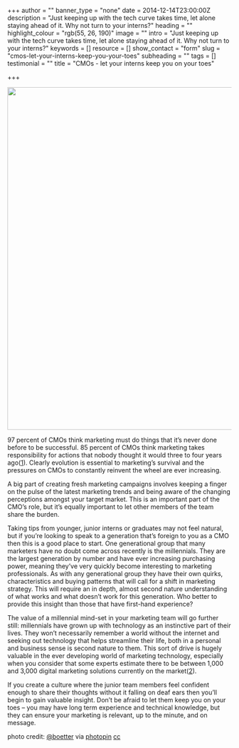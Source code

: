 +++
author = ""
banner_type = "none"
date = 2014-12-14T23:00:00Z
description = "Just keeping up with the tech curve takes time, let alone staying ahead of it. Why not turn to your interns?"
heading = ""
highlight_colour = "rgb(55, 26, 190)"
image = ""
intro = "Just keeping up with the tech curve takes time, let alone staying ahead of it. Why not turn to your interns?"
keywords = []
resource = []
show_contact = "form"
slug = "cmos-let-your-interns-keep-you-your-toes"
subheading = ""
tags = []
testimonial = ""
title = "CMOs - let your interns keep you on your toes"

+++
<p><strong><img style="display: block; margin-left: auto; margin-right: auto;" src="https://crmtdigital.com/sites/default/files/large_49915119_0.jpg" alt="" width="1024" height="768"></strong></p>

97 percent of CMOs think marketing must do things that it’s never done before to be successful. 85 percent of CMOs think marketing takes responsibility for actions that nobody thought it would three to four years ago([1](https://solutions.forrester.com/bma-survey-findings-ramos)). Clearly evolution is essential to marketing’s survival and the pressures on CMOs to constantly reinvent the wheel are ever increasing.

A big part of creating fresh marketing campaigns involves keeping a finger on the pulse of the latest marketing trends and being aware of the changing perceptions amongst your target market. This is an important part of the CMO’s role, but it’s equally important to let other members of the team share the burden.

Taking tips from younger, junior interns or graduates may not feel natural, but if you’re looking to speak to a generation that’s foreign to you as a CMO then this is a good place to start. One generational group that many marketers have no doubt come across recently is the millennials. They are the largest generation by number and have ever increasing purchasing power, meaning they’ve very quickly become interesting to marketing professionals. As with any generational group they have their own quirks, characteristics and buying patterns that will call for a shift in marketing strategy. This will require an in depth, almost second nature understanding of what works and what doesn’t work for this generation. Who better to provide this insight than those that have first-hand experience?

The value of a millennial mind-set in your marketing team will go further still: millennials have grown up with technology as an instinctive part of their lives. They won’t necessarily remember a world without the internet and seeking out technology that helps streamline their life, both in a personal and business sense is second nature to them. This sort of drive is hugely valuable in the ever developing world of marketing technology, especially when you consider that some experts estimate there to be between 1,000 and 3,000 digital marketing solutions currently on the market([2](http://marketingland.com/creating-martech-strategy-can-pay-big-105544)).

If you create a culture where the junior team members feel confident enough to share their thoughts without it falling on deaf ears then you’ll begin to gain valuable insight. Don’t be afraid to let them keep you on your toes – you may have long term experience and technical knowledge, but they can ensure your marketing is relevant, up to the minute, and on message.

photo credit: [@boetter](https://www.flickr.com/photos/jakecaptive/49915119/) via [photopin](http://photopin.com/) [cc](http://creativecommons.org/licenses/by/2.0/)